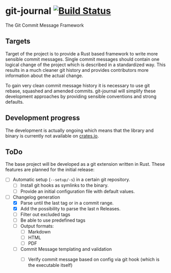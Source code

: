 # git-journal [![Build Status](https://travis-ci.org/saschagrunert/git-journal.svg?branch=master)](https://travis-ci.org/saschagrunert/git-journal)
The Git Commit Message Framework

## Targets
Target of the project is to provide a Rust based framework to write more sensible commit messages. Single commit
messages should contain one logical change of the project which is described in a standardized way. This results in a
much cleaner git history and provides contributors more information about the actual change.

To gain very clean commit message history it is necessary to use git rebase, squashed and amended commits. git-journal
will simplify these development approaches by providing sensible conventions and strong defaults.

## Development progress
The development is actually ongoing which means that the library and binary is currently not available on
[crates.io](http://crates.io).

## ToDo
The base project will be developed as a git extension written in Rust. These features are planned for the initial
release:

* [ ] Automatic setup (`--setup/-s`) in a certain git repository.
    * [ ] Install git hooks as symlinks to the binary.
    * [ ] Provide an initial configuration file with default values.
* [ ] Changelog generation
    * [x] Parse until the last tag or in a commit range.
    * [x] Add the possibility to parse the last n Releases.
    * [ ] Filter out excluded tags
    * [ ] Be able to use predefined tags
    * [ ] Output formats:
        * [ ] Markdown
        * [ ] HTML
        * [ ] PDF
  * [ ] Commit Message templating and validation
    * [ ] Verify commit message based on config via git hook (which is the executable itself)

